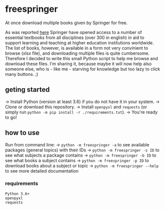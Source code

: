 # freespringer
At once download multiple books given by Springer for free.

As was reported [here](https://www.springernature.com/gp/librarians/news-events/all-news-articles/industry-news-initiatives/free-access-to-textbooks-for-institutions-affected-by-coronaviru/17855960?fbclid=IwAR1RAVizgXrCAoOY8YV8VFEZXom8wgbDxAqak01MxbkPW-x5wranUPGKWUQ)
Springer have opened access to a number of essential textbooks from all disciplines (over 300 in english) in aid to support learning and teaching at higher education institutions worldwide.
The list of books, however, is available in a form not very convinient to browse (xlsx file), and downloading multiple files is quite cumbersome.
Therefore I decided to write this small Python script to help me browse and download these files.
I'm sharing it, because maybe it will now help also someone else, who is - like me - starving for knowledge but too lazy to click many buttons. ;)

## geting started

-> Install Python (version at least 3.6) if you do not have it in your system.
-> Clone or download this repository.
-> Install `openpyxl` and `requests` (or simply run `python -m pip install -r ./requirements.txt`).
-> You're ready to go!

## how to use

Run from command line:
-> `python -m freespringer -a` to see available packages (general topics) with their IDs
-> `python -m freespringer -s ID` to see what subjects a package contains
-> `python -m freespringer -b ID` to see what books a subject contains
-> `python -m freespringer -p ID` to download books about a subject or topic
-> `python -m freespringer --help` to see more detailed documentation

### requirements

```
Python 3.6+
openpyxl
requests
```



